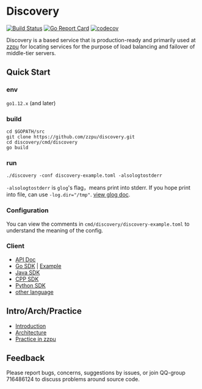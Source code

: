 # Discovery 
[![Build Status](https://travis-ci.org/zzpu/discovery.svg?branch=master)](https://travis-ci.org/zzpu/discovery) 
[![Go Report Card](https://goreportcard.com/badge/github.com/zzpu/discovery)](https://goreportcard.com/report/github.com/zzpu/discovery)
[![codecov](https://codecov.io/gh/zzpu/discovery/branch/master/graph/badge.svg)](https://codecov.io/gh/zzpu/discovery)

Discovery is a based service that is production-ready and primarily used at [zzpu](https://www.zzpu.com/) for locating services for the purpose of load balancing and failover of middle-tier servers.

## Quick Start

### env

`go1.12.x` (and later)

### build
```shell
cd $GOPATH/src
git clone https://github.com/zzpu/discovery.git
cd discovery/cmd/discovery
go build
```

### run
```shell
./discovery -conf discovery-example.toml -alsologtostderr
```

`-alsologtostderr` is `glog`'s flag，means print into stderr. If you hope print into file, can use `-log.dir="/tmp"`. [view glog doc](https://godoc.org/github.com/golang/glog).

### Configuration

You can view the comments in `cmd/discovery/discovery-example.toml` to understand the meaning of the config.

### Client

* [API Doc](doc/api.md)
* [Go SDK](naming/client.go) | [Example](naming/example_test.go)
* [Java SDK](https://github.com/flygit/discoveryJavaSDK)
* [CPP SDK](https://github.com/brpc/brpc/blob/master/src/brpc/policy/discovery_naming_service.cpp)
* [Python SDK](https://github.com/tomwei7/discovery-client)
* [other language](doc/sdk.md)

## Intro/Arch/Practice

* [Introduction](doc/intro.md)
* [Architecture](doc/arch.md)
* [Practice in zzpu](doc/practice.md)

## Feedback

Please report bugs, concerns, suggestions by issues, or join QQ-group 716486124 to discuss problems around source code.
